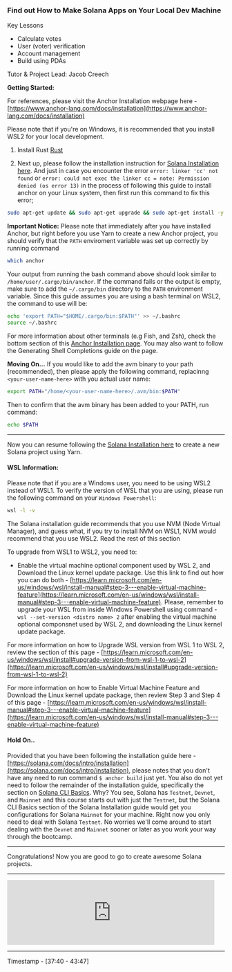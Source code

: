 <h3>Find out How to Make Solana Apps on Your Local Dev Machine</h3>

Key Lessons

- Calculate votes
- User (voter) verification
- Account management
- Build using PDAs

Tutor & Project Lead: Jacob Creech

<b>Getting Started:</b>

For references, please visit the Anchor Installation webpage here - [https://www.anchor-lang.com/docs/installation](https://www.anchor-lang.com/docs/installation)

Please note that if you're on Windows, it is recommended that you install WSL2 for your local development.

1. Install Rust [Rust](https://www.rust-lang.org/tools/install)

2. Next up, please follow the installation instruction for [Solana Installation here](https://solana.com/docs/intro/installation). And just in case you encounter the error `error: linker 'cc' not found` or `error: could not exec the linker cc = note: Permission denied (os error 13)` in the process of following this guide to install anchor on your Linux system, then first run this command to fix this error;

```bash
sudo apt-get update && sudo apt-get upgrade && sudo apt-get install -y pkg-config build-essential libudev-dev libssl-dev
```

<b>Important Notice:</b>
Please note that immediately after you have installed Anchor, but right before you use Yarn to create a new Anchor project, you should verify that the `PATH` enviroment variable was set up correctly by running command

```bash
which anchor
```

Your output from running the bash command above should look similar to `/home/user/.cargo/bin/anchor`. If the command fails or the output is empty, make sure to add the `~/.cargo/bin` directory to the `PATH` environment variable. Since this guide assumes you are using a bash terminal on WSL2, the command to use will be:

```bash
echo 'export PATH="$HOME/.cargo/bin:$PATH"' >> ~/.bashrc
source ~/.bashrc
```

For more information about other terminals (e.g Fish, and Zsh), check the bottom section of this [Anchor Installation page](https://www.anchor-lang.com/docs/installation). You may also want to follow the Generating Shell Completions guide on the page.

<b>Moving On...</b>
If you would like to add the avm binary to your path (recommended), then please apply the following command, replacinng `<your-user-name-here>` with you actual user name:

```bash
export PATH="/home/<your-user-name-here>/.avm/bin:$PATH"
```

Then to confirm that the avm binary has been added to your PATH, run command:

```bash
echo $PATH
```

---

Now you can resume following the [Solana Installation here](https://solana.com/docs/intro/installation) to create a new Solana project using Yarn.

<h4>WSL Information:</h4>

Please note that if you are a Windows user, you need to be using WSL2 instead of WSL1. To verify the version of WSL that you are using, please run the following command on your `Windows Powershell`:

```bash
wsl -l -v
```

The Solana installation guide recommends that you use NVM (Node Virtual Manager), and guess what, if you try to install NVM on WSL1, NVM would recommend that you use WSL2. Read the rest of this section

To upgrade from WSL1 to WSL2, you need to:

- Enable the virtual machine optional component used by WSL 2, and Download the Linux kernel update package. Use this link to find out how you can do both - [https://learn.microsoft.com/en-us/windows/wsl/install-manual#step-3---enable-virtual-machine-feature](https://learn.microsoft.com/en-us/windows/wsl/install-manual#step-3---enable-virtual-machine-feature). Please, remember to upgrade your WSL from inside Windows Powershell using command - `wsl --set-version <distro name> 2` after enabling the virtual machine optional componsnet used by WSL 2, and downloading the Linux kernel update package.

For more information on how to Upgrade WSL version from WSL 1 to WSL 2, review the section of this page - [https://learn.microsoft.com/en-us/windows/wsl/install#upgrade-version-from-wsl-1-to-wsl-2](https://learn.microsoft.com/en-us/windows/wsl/install#upgrade-version-from-wsl-1-to-wsl-2)

For more information on how to Enable Virtual Machine Feature and Download the Linux kernel update package, then review Step 3 and Step 4 of this page - [https://learn.microsoft.com/en-us/windows/wsl/install-manual#step-3---enable-virtual-machine-feature](https://learn.microsoft.com/en-us/windows/wsl/install-manual#step-3---enable-virtual-machine-feature)

<h4>Hold On..</h4>

Provided that you have been following the installation guide here - [https://solana.com/docs/intro/installation](https://solana.com/docs/intro/installation), please notes that you don't have any need to run command `$ anchor build` just yet. You also do not yet need to follow the remainder of the installation guide, specifically the section on [Solana CLI Basics](https://solana.com/docs/intro/installation#solana-cli-basics). Why? You see, Solana has `Testnet`, `Devnet`, and `Mainnet` and this course starts out with just the `Testnet`, but the Solana CLI Basics section of the Solana Installation guide would get you configurations for Solana `Mainnet` for your machine. Right now you only need to deal with Solana `Testnet`. No worries we'll come around to start dealing with the `Devnet` and `Mainnet` sooner or later as you work your way through the bootcamp.

---

Congratulations! Now you are good to go to create awesome Solana projects.

---

<iframe src="https://solana.com/docs/intro/installation" frameborder="0" style="min-width: 480px;"></iframe>

---

Timestamp - [37:40 - 43:47]
